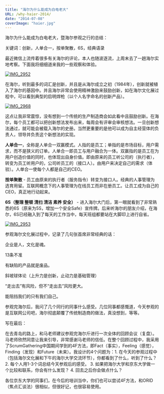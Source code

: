 ```yaml
---
title: "海尔为什么能成为白电老大"
URL: /why-haier-2014/
date: "2014-07-08"
coverImage: "haier.jpg"
---
```


海尔为什么能成为白电老大，暨海尔参观之行的总结：

关键词：创新，人单合一，按单聚散，6S，经典语录

最近微信上流传着很多有关海尔的评论，本人也随波逐流，上周末去了一趟海尔实地考察。下面我将细细道来我的一些观察和体验。

[![IMG_2952](/wp-content/uploads/2014/07/IMG_2952-1024x768.jpg)](/wp-content/uploads/2014/07/IMG_2952.jpg)

在海尔，听到最多的词汇是创新，并且是从海尔成立之初（1984年），创新就被植入了海尔的基因中。并且海尔非常会使用精神激励来鼓励创新，如在海尔文化展过程中，可以看到典型的启明焊枪（以个人名字命名的创新产品）。

[![IMG_2968](/wp-content/uploads/2014/07/IMG_2968-1024x768.jpg)](/wp-content/uploads/2014/07/IMG_2968.jpg)

这点让我非常震惊，没有想到一个传统的生产制造商会如此看中且鼓励创新。在海尔，每个员工都可以把创新想法发布出来，每周会有评审会审核想法。一旦创新想法通过，就可能会被载入海尔的史册。当然更重要的是他可以成为自主经营体的负责人，领导并负责这个新想法的实现。

**人单合一**，全称是人单合一双赢模式。人指的是员工；单指的是市场目标，用户需求，而不是狭义的订单。人单合一即员工与用户融合为一体。双赢指的是员工在为用户创造价值的同时，也体现出自身价值。即由原来的员工听公司的（执行者），转变为员工听用户的，公司听员工的（接口人）。由用户来决定自己的需求（体验）。人单合一使每个人都是自己的CEO。

**按单聚散** - 员工由原来的执行者（服务指令）转变为接口人。经典的人事管理为选育用留。互联网概念下的人事管理为在线员工而非在册员工。让员工成为自己的CEO，真正地行动起来。

**6S（整理 整顿 清扫 清洁 素养 安全）** - 进入海尔大门后，第一眼就看到了非常熟悉的6S（原来为5S，增加一个安全Safe）宣传牌。后来听海尔的朋友介绍，在海尔，6S已经融入到了每天的工作当中，每天班组都要站在大脚印上进行自省。

[![IMG_2953](/wp-content/uploads/2014/07/IMG_2953-1024x768.jpg)](/wp-content/uploads/2014/07/IMG_2953.jpg)

参观海尔文化展过程中，记录了几句张首席非常经典的话：

企业是人，文化是魂。

13条不准

有缺陷的产品就是废品。

斜坡球体论（上升力是创新，止动力是基础管理）

“走出去”有风险，但不“走出去”风险更大。

能阻挡我们的只有我们自己。

参观完海尔后，我问了几个同行的同事什么感受。几位同事都感慨道，今天参观的是互联网公司吧，海尔彻底颠覆了传统制造商的做法，真没想到，等等。

写在最后：

在去青岛的路上，和马老师建议参观完海尔斤进行一次全体的回顾会议（复盘）。马老师欣然同意让我来引导，非常感谢马老师的信任。在整个回顾过程中，我采用了ScrumGathering中国期间学到的4F方法，即Fact（事实），Feeling（感觉），Finding（发现）和Future（未来）。我设计的4个问题为：1. 在今天的参观过程中（包括海尔文化展和下午的海尔大学交流环节），你都看到了什么，听到了什么？ 2. 每个人用1-3个词总结今天参观后的感受。 3. 如果把海尔大学和京东大学做一个比较和联系，你会有什么发现？ 4. 回去之后你会做点什么？

各位京东大学的同事们，在今后的培训当中，你们也可以尝试4F方法，和ORID（焦点汇谈法）很相似，但很好记，也很容易使用。
